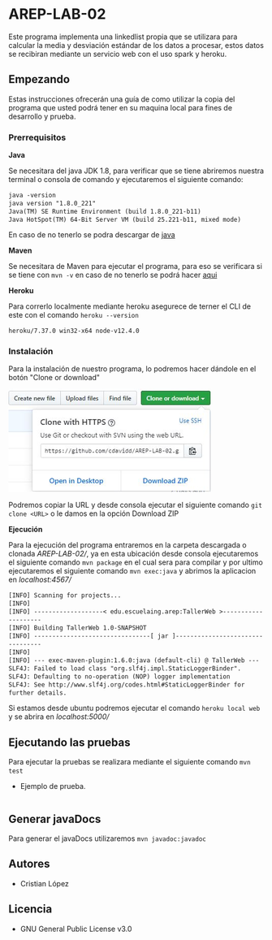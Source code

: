 # AREP-LAB-02

Este programa implementa una linkedlist propia que se utilizara para calcular la media y desviación estándar de los datos a procesar, estos datos se recibiran mediante un servicio web con el uso spark y heroku.

## Empezando

Estas instrucciones ofrecerán una guía de como utilizar la copia del programa que usted podrá tener en su maquina local para fines de desarrollo y prueba.

### Prerrequisitos

**Java**

Se necesitara del java JDK 1.8, para verificar que se tiene abriremos nuestra terminal o consola de comando y ejecutaremos el siguiente comando:

```
java -version
java version "1.8.0_221"
Java(TM) SE Runtime Environment (build 1.8.0_221-b11)
Java HotSpot(TM) 64-Bit Server VM (build 25.221-b11, mixed mode)
```

En caso de no tenerlo se podra descargar de [java](https://www.oracle.com/technetwork/java/javase/downloads/jdk8-downloads-2133151.html)

**Maven**

Se necesitara de Maven para ejecutar el programa, para eso se verificara si se tiene con `mvn -v` en caso de no tenerlo se podrá hacer [aqui](https://maven.apache.org/install.html)

**Heroku**

Para correrlo localmente mediante heroku asegurece de terner el CLI de este con el comando `heroku --version`

```
heroku/7.37.0 win32-x64 node-v12.4.0
```

### Instalación

Para la instalación de nuestro programa, lo podremos hacer dándole en el botón "Clone or download"

![Imágen 1](img/descarga.JPG)

Podremos copiar la URL y desde consola ejecutar el siguiente comando `git clone <URL>` o le damos en la opción Download ZIP

**Ejecución**

Para la ejecución del programa entraremos en la carpeta descargada o clonada _AREP-LAB-02/_, ya en esta ubicación desde consola ejecutaremos el siguiente comando `mvn package` en el cual sera para compilar y por ultimo ejecutaremos el siguiente comando `mvn exec:java` y abrimos la aplicacion en _localhost:4567/_

```
[INFO] Scanning for projects...
[INFO]
[INFO] -------------------< edu.escuelaing.arep:TallerWeb >--------------------
[INFO] Building TallerWeb 1.0-SNAPSHOT
[INFO] --------------------------------[ jar ]---------------------------------
[INFO]
[INFO] --- exec-maven-plugin:1.6.0:java (default-cli) @ TallerWeb ---
SLF4J: Failed to load class "org.slf4j.impl.StaticLoggerBinder".
SLF4J: Defaulting to no-operation (NOP) logger implementation
SLF4J: See http://www.slf4j.org/codes.html#StaticLoggerBinder for further details.
```

Si estamos desde ubuntu podremos ejecutar el comando `heroku local web` y se abrira en _localhost:5000/_

## Ejecutando las pruebas

Para ejecutar la pruebas se realizara mediante el siguiente comando `mvn test`

- Ejemplo de prueba.

```java

```

## Generar javaDocs

Para generar el javaDocs utilizaremos `mvn javadoc:javadoc`

## Autores

- Cristian López

## Licencia

- GNU General Public License v3.0

